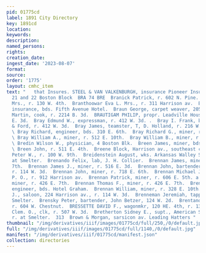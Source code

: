 ```yaml
---
pid: 01775cd
label: 1891 City Directory
key: 1891cd
location: 
keywords: 
description: 
named_persons: 
rights: 
creation_date: 
ingest_date: '2023-08-07'
format: 
source: 
order: '1775'
layout: cmhc_item
text: "   that Insures. STEEL & VAN VALKENBURGH, insurance Pioneer Insurance Agency,
  21 and 22 Boston Block  BRA 74 BRE  Branick Patrick, r. 602 N. Pine.  Brann Caroline
  Mrs., r. 130 W. 4th.  Branthoowar Eva L. Mrs., r. 311 Harrison av.  Brash J. A.,
  insurance, bds. Fifth Avenue Hotel.  Braun George, carpet weaver, 205 E. 7th.  Brautigam
  Martin, cook, r. 2214 B. 3d.  BRAUTIGAM PHILIP, propr. Leadville House, 222 to 226
  E. 3d.  Bray Edmund W., expressman, r. 412 W. 3d. .  Bray I. Frank, bartender, Marsh
  & Ford, r. 412 W. 3d.  Bray James, teamster, T, D. Holland, r. 216 W. Chestnut.
  \ Bray Richard, engineer, bds. 310 E. 6th.  Bray Richard G., miner, r. 512 E. 7th.
  \ Bray William A., miner, r. 512 E. 10th.  Bray William B., miner, r. 517 E. 8th.
  \ Bredin Wilson W., physician, 4 Boston Blk.  Breen James, miner, bds. 629 E. 5th.
  \ Breen John, r. 511 E. 4th.  Breene Block, Harrison av., southeast cor. 4th,  Breene
  Peter W., r. 100 W. 9th.  Breidenstein August, wks. Arkansas Walley Smelter, r.
  at Smelter.  Brenando Felix, lab, J. H. Collier.  Brennan James, miner, r. 426 E.
  7th.  Brennan James J., miner, r. 516 E. 3d.  Brennan John, bartender, W. J. Brennan,
  r. 114 W. 3d.  Brennan John, miner, r. 718 E. 6th.  Brennan Michael J., carrier,
  P. O., r. 912 Harrison av.  Brennan Patrick, miner, r. 606 E. 5th. a  Brennan Thomas,
  miner, r. 426 E. 7th.  Brennan Thomas F., miner, r. 426 E. 7th.  Brennan William,
  engineer, bds. Hotel Graham.  Brennan William, miner, r. 328 E. 10th.  BRENNAN WILLIAM
  J., saloon, 224 Harrison av., r. 114 W. 3d.  Brenneman Jeremiah, tapper, American
  Smelter.  Brensky Peter, bartender, John Betzer, 124 W. 2d.  Brentano Bernard, dairyman,
  r. 604 W. Chestnut.  BRESSETTE DAVID F., wagonmkr, 120 HE. 4th, r. 138 W. 3d.  Bretherton
  Clem. O., clk, r. 507 W. 3d.  Bretherton Sidney E., supt., American Smelting Co.,
  r. at Smelter.  313  Brown & Morgan, sarsicon av. Leading Hatters "
thumbnail: "/img/derivatives/iiif/images/01775cd/full/250,/0/default.jpg"
full: "/img/derivatives/iiif/images/01775cd/full/1140,/0/default.jpg"
manifest: "/img/derivatives/iiif/01775cd/manifest.json"
collection: directories
---
```

